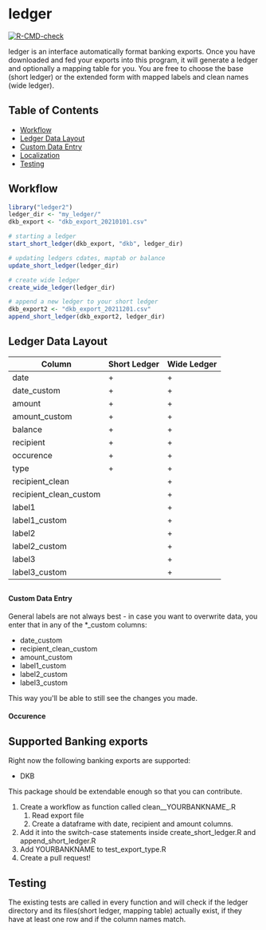 
# ledger

<!-- badges: start -->
[![R-CMD-check](https://github.com/tilschuenemann/ledger/workflows/R-CMD-check/badge.svg)](https://github.com/tilschuenemann/ledger2/actions)
<!-- badges: end -->

ledger is an interface automatically format banking exports. Once you have downloaded and fed your exports into this program, it will generate a ledger and optionally a mapping table for you.
You are free to choose the base (short ledger) or the extended form with mapped labels and clean names (wide ledger).

## Table of Contents
- [Workflow](#workflow)
- [Ledger Data Layout](#ledger-data-layout)
- [Custom Data Entry](#custom-data-entry)
- [Localization](#localization)
- [Testing](#testing)

## Workflow

```r
library("ledger2")
ledger_dir <- "my_ledger/"
dkb_export <- "dkb_export_20210101.csv"

# starting a ledger
start_short_ledger(dkb_export, "dkb", ledger_dir)

# updating ledgers cdates, maptab or balance
update_short_ledger(ledger_dir)

# create wide ledger
create_wide_ledger(ledger_dir)

# append a new ledger to your short ledger
dkb_export2 <- "dkb_export_20211201.csv"
append_short_ledger(dkb_export2, ledger_dir)
```

## Ledger Data Layout

| Column                 | Short Ledger | Wide Ledger |
|------------------------|--------------|-------------|
| date                   | +            | +           |
| date_custom            | +            | +           |
| amount                 | +            | +           |
| amount_custom          | +            | +           |
| balance                | +            | +           |
| recipient              | +            | +           |
| occurence              | +            | +           |
| type                   | +            | +           |
| recipient_clean        |              | +           |
| recipient_clean_custom |              | +           |
| label1                 |              | +           |
| label1_custom          |              | +           |
| label2                 |              | +           |
| label2_custom          |              | +           |
| label3                 |              | +           |
| label3_custom          |              | +           |


## 
#### Custom Data Entry
General labels are not always best - in case you want to overwrite data, you 
enter that in any of the *_custom columns:

* date_custom
* recipient_clean_custom
* amount_custom
* label1_custom
* label2_custom
* label3_custom

This way you'll be able to still see the changes you made. 

#### Occurence


## Supported Banking exports
Right now the following banking exports are supported:

* DKB

This package should be extendable enough so that you can contribute.

1. Create a workflow as function called clean__YOURBANKNAME_.R
    1. Read export file
    2. Create a dataframe with date, recipient and amount columns.
2. Add it into the switch-case statements inside create_short_ledger.R and
append_short_ledger.R
3. Add YOURBANKNAME to test_export_type.R
4. Create a pull request!

## Testing
The existing tests are called in every function and will check if the ledger directory and its files(short ledger, mapping table) actually exist, if they have at least one row and if the column names match.

